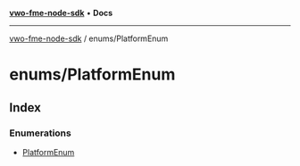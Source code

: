 [**vwo-fme-node-sdk**](../../README.md) • **Docs**

---

[vwo-fme-node-sdk](../../modules.md) / enums/PlatformEnum

# enums/PlatformEnum

## Index

### Enumerations

- [PlatformEnum](enumerations/PlatformEnum.md)
